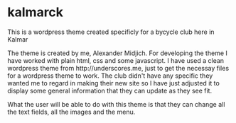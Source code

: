 # kalmarck

<p>This is a wordpress theme created specificly for a bycycle club here in Kalmar</p>

<p>The theme is created by me, Alexander Midjich. For developing the theme I have worked with plain html, css and some javascript. I have used a clean wordpress theme from http://underscores.me, just to get the necessay files for a wordpress theme to work.  The club didn't have any specific they wanted me to regard in making their new site so I have just adjusted it to display some general information that they can update as they see fit.</p>

<p>What the user will be able to do with this theme is that they can change all the text fields, all the images and the menu.

